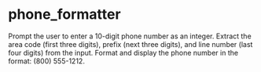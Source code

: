 # phone_formatter
Prompt the user to enter a 10-digit phone number as an integer. Extract the area code (first three digits), prefix (next three digits), and line number (last four digits) from the input. Format and display the phone number in the format: (800) 555-1212.
